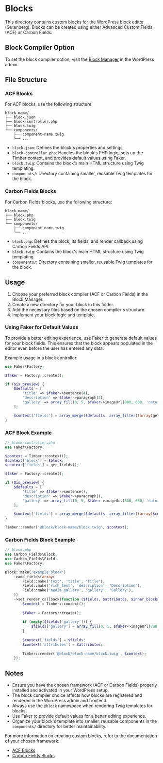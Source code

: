 # Blocks

This directory contains custom blocks for the WordPress block editor (Gutenberg). Blocks can be created using either Advanced Custom Fields (ACF) or Carbon Fields.

## Block Compiler Option

To set the block compiler option, visit the [Block Manager](../../wp-admin/themes.php?page=block-manager) in the WordPress admin.

## File Structure

### ACF Blocks

For ACF blocks, use the following structure:

```
block-name/
├── block.json
├── block-controller.php
├── block.twig
└── components/
    ├── component-name.twig
    └── ...
```

- `block.json`: Defines the block's properties and settings.
- `block-controller.php`: Handles the block's PHP logic, sets up the Timber context, and provides default values using Faker.
- `block.twig`: Contains the block's main HTML structure using Twig templating.
- `components/`: Directory containing smaller, reusable Twig templates for the block.

### Carbon Fields Blocks

For Carbon Fields blocks, use the following structure:

```
block-name/
├── block.php
├── block.twig
└── components/
    ├── component-name.twig
    └── ...
```

- `block.php`: Defines the block, its fields, and render callback using Carbon Fields API.
- `block.twig`: Contains the block's main HTML structure using Twig templating.
- `components/`: Directory containing smaller, reusable Twig templates for the block.

## Usage

1. Choose your preferred block compiler (ACF or Carbon Fields) in the Block Manager.
2. Create a new directory for your block in this folder.
3. Add the necessary files based on the chosen compiler's structure.
4. Implement your block logic and template.

### Using Faker for Default Values

To provide a better editing experience, use Faker to generate default values for your block fields. This ensures that the block appears populated in the editor even before the user has entered any data.

Example usage in a block controller:

```php
use Faker\Factory;

$faker = Factory::create();

if ($is_preview) {
    $defaults = [
        'title' => $faker->sentence(4),
        'description' => $faker->paragraph(2),
        'gallery' => array_fill(0, 5, $faker->imageUrl(800, 600, 'nature', true)),
    ];

    $context['fields'] = array_merge($defaults, array_filter((array)get_fields()));
}
```

### ACF Block Example

```php
// block-controller.php
use Faker\Factory;

$context = Timber::context();
$context['block'] = $block;
$context['fields'] = get_fields();

$faker = Factory::create();

if ($is_preview) {
    $defaults = [
        'title' => $faker->sentence(),
        'description' => $faker->paragraph(),
        'gallery' => array_fill(0, 5, $faker->imageUrl(800, 600, 'nature', true)),
    ];

    $context['fields'] = array_merge($defaults, array_filter((array)$context['fields']));
}

Timber::render('@block/block-name/block.twig', $context);
```

### Carbon Fields Block Example

```php
// block.php
use Carbon_Fields\Block;
use Carbon_Fields\Field;
use Faker\Factory;

Block::make('example_block')
    ->add_fields(array(
        Field::make('text', 'title', 'Title'),
        Field::make('rich_text', 'description', 'Description'),
        Field::make('media_gallery', 'gallery', 'Gallery'),
    ))
    ->set_render_callback(function ($fields, $attributes, $inner_blocks) {
        $context = Timber::context();
        
        $faker = Factory::create();
        
        if (empty($fields['gallery'])) {
            $fields['gallery'] = array_fill(0, 5, $faker->imageUrl(800, 600, 'nature', true));
        }
        
        $context['fields'] = $fields;
        $context['attributes'] = $attributes;
        
        Timber::render('@block/block-name/block.twig', $context);
    });
```

## Notes

- Ensure you have the chosen framework (ACF or Carbon Fields) properly installed and activated in your WordPress setup.
- The block compiler choice affects how blocks are registered and rendered in the WordPress admin and frontend.
- Always use the `@block` namespace when rendering Twig templates for blocks.
- Use Faker to provide default values for a better editing experience.
- Organize your block's template into smaller, reusable components in the `components/` directory for better maintainability.

For more information on creating custom blocks, refer to the documentation of your chosen framework:
- [ACF Blocks](https://www.advancedcustomfields.com/resources/blocks/)
- [Carbon Fields Blocks](https://docs.carbonfields.net/learn/containers/gutenberg-blocks.html)
